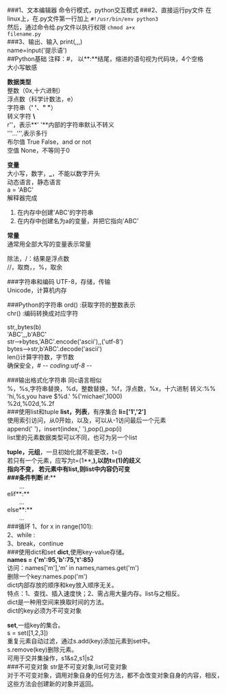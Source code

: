 ###1、文本编辑器
命令行模式，python交互模式
###2、直接运行py文件
在linux上，在.py文件第一行加上
<code>#!/usr/bin/env python3</code>  
然后，通过命令给.py文件以执行权限
<code>chmod a+x filename.py</code>  
###3、输出、输入
print(,,,)  
name=input('提示语')  
##Python基础
注释：#，  以**:**结尾，缩进的语句视为代码块，4个空格  
大小写敏感  

**数据类型**  
整数（0x,十六进制）  
浮点数（科学计数法，e）  
字符串（**' '**、**" "**）  
转义字符 **\\**  
r''，表示**' '**内部的字符串默认不转义  
'''...''',表示多行  
布尔值 True False，and or not  
空值 None，不等同于0  

**变量**  
大小写，数字，**_**，不能以数字开头  
动态语言，静态语言  
a = 'ABC'  
解释器完成  
1. 在内存中创建'ABC'的字符串  
2. 在内存中创建名为a的变量，并把它指向'ABC'  

**常量**  
通常用全部大写的变量表示常量  

除法，/：结果是浮点数  
//，取商，，%，取余  

###字符串和编码
UTF-8，存储，传输  
Unicode，计算机内存  

###Python的字符串
ord() :获取字符的整数表示  
chr() :编码转换成对应字符  

str,,bytes(b)  
'ABC',,,b'ABC'  
str-->bytes,'ABC'.encode('ascii'),,('utf-8')  
bytes-->str,b'ABC'.decode('ascii')  
len()计算字符数，字节数  
确保安全，# -*- coding:utf-8 -*-  

###输出格式化字符串
同c语言相似  
%，%s,字符串替换，%d，整数替换，%f，浮点数，%x，十六进制
转义:%%  
'hi,%s,you have $%d.' %('michael',1000)  
%2d,%02d,%.2f  
###使用list和tuple
**list，列表**，有序集合 **li=['1','2']**  
使用索引访问，从0开始，以及，可以从-1访问最后一个元素  
append(' ')，insert(index,' '),pop(),pop(i)  
list里的元素数据类型可以不同，也可为另一个list  

**tuple，元组**，一旦初始化就不能更改，t=()  
若只有一个元素，应写为t=(1**,**),以防t=(1)的歧义   
**指向不变**， 若元素中有list,则list中内容仍可变   
###条件判断
if**:**  
　　...  
elif**:**  
　　...  
else**:**  
　　...  
###循环
1、for x in range(101):  
2、while :  
3、break，continue  
###使用dict和set
**dict**,使用key-value存储。  
**names = {'m':95,'b':75,'t':85}**  
访问：names['m'],'m' in names,names.get('m')  
删除一个key:names.pop('m')  
dict内部存放的顺序和key放入顺序无关。  
特点：1、查找、插入速度快；2、需占用大量内存。list与之相反。  
dict是一种用空间来换取时间的方法。  
dict的key必须为不可变对象

**set**,一组key的集合。  
s = set([1,2,3])  
重复元素自动过滤，通过s.add(key)添加元素到set中。  
s.remove(key)删除元素。  
可用于交并集操作，s1&s2,s1|s2  
###不可变对象
str是不可变对象,list可变对象  
对于不可变对象，调用对象自身的任何方法，都不会改变对象自身的内容，相反，这些方法会创建新的对象并返回。